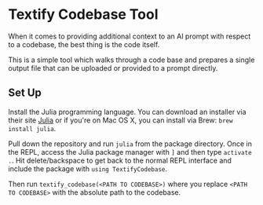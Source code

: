 # Textify Codebase Tool

When it comes to providing additional context to an AI prompt with respect to a codebase, the best thing is the code itself.

This is a simple tool which walks through a code base and prepares a single output file that can be uploaded or provided to a prompt directly.

## Set Up

Install the Julia programming language. You can download an installer via their site [Julia](https://www.julialang.org) or if you're on Mac OS X, you can install via Brew: `brew install julia`.

Pull down the repository and run `julia` from the package directory. Once in the REPL, access the Julia package manager with `]` and then type `activate .`. Hit delete/backspace to get back to the normal REPL interface and include the package with `using TextifyCodebase`.

Then run `textify_codebase(<PATH TO CODEBASE>)` where you replace `<PATH TO CODEBASE>` with the absolute path to the codebase.
